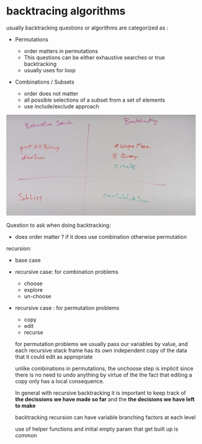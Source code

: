 # backtracing algorithms

usually backtracking questions or algorithms are categorized as :


  - Permutations
    - order matters in permutations
    - This questions can be either exhaustive searches or true backtracking
    - usually uses for loop

  - Combinations / Subsets
    - order does not matter
    - all possible selections of a subset from a set of elements
    - use include/exclude approach

  ![Types of backtracking solutions/problems](../../.assets/backtracking_algo.png)


Question to ask when doing backtracking:

  - does order matter ? if it does use combination otherwise permutation

recursion:

- base case
- recursive case: for combination problems
  - choose
  - explore
  - un-choose
- recursive case : for permutation problems
  - copy
  - edit
  - recurse
  
  for permutation problems we usually pass our variables by value, and each recursive stack frame has its own 
  independent copy of the data that it could edit as appropriate
  
  unlike combinations in permutations, the unchoose step is implicit since there is no need to undo anything
  by virtue of the the fact that editing a copy only has a local consequence. 


  In general with recursive backtracking it is important to keep track of **the decissions we have made so far**
  and the **the decisions we have left to make**

  backtracking recursion can have variable branching factors at each level


  use of helper functions and initial empty param that get built up is common